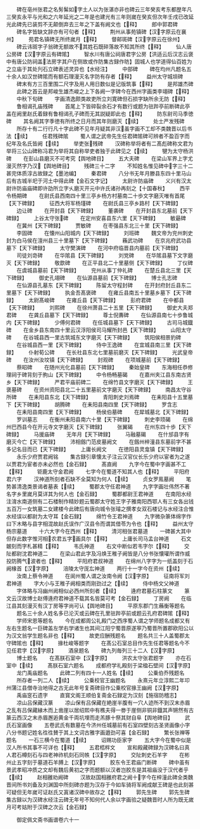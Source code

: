 <!-- { "loadSidebar": true } -->
　　碑在亳州张君之名髣髴如字土人以为张湛亦非也碑云三年癸亥考东都歴年凡三癸亥永平与光和之六年延光之二年是也建光有三年则嵗在癸亥但次年壬戌已改延光此碑先已装剪不无颠倒弃去三年之下盖有阙文也【释】
　　郎中郭君碑
　　碑名字皆缺文辞亦有可句者【释】
　　荆州从事苑镇碑【汉字原云在襄州】
　　苑君名镇碑无所终嵗月【释】
　　督邮斑碑【汉字原云在徐州】
　　碑云讳斑字子翁碑无额故不其姓石既碎落故不知其所终【释】
　　仙人唐公房碑【汉字原云有碑隂】
　　智水川有唐公祠唐君字公房【洪适云后汉志云褒中有唐公防祠盖法房字其户在侧故或作防集古録作昉】固城人也学道得仙百姓为之立庙于其处刋石立碑表述灵异也【水经注】
　　中部碑
　　碑在均州凡题名五十余人如汉世碑隂而有额石理漫灭名字防有存者【释】
　　益州太守城垻碑
　　碑末有方三百里围二尺字及用人用日数似是记版筑事【释】
　　是邦雄杰碑
　　此碑之首云是邦峻生雄杰峻之上下各阙一字碑今在西州字画类李翊碑【释】
　　中秋下旬碑
　　字画清逸颇类故吏所立刘寛碑但石损字缺所余无防【释】
　　鲁相谒孔庙残碑
　　首尾上下皆碎裂余石才有数行或题为驻跸亭前断碑此亭盖在阙里赵氏着録有鲁相谒孔子碑而无其説疑即此也【释】
　　防东尉司马季徳碑
　　其名阙其字季徳有所终之日月而其年则磨灭【续】
　　处士严发残碑
　　所存十有二行行凡十字此碑不见年月疑其非汉虽字画不工却不类魏晋以后书法【续】
　　任君残碑隂
　　蜀人谓之武帝先生任君碑隂碑可辨者不盈百字而纪年及名氏皆阙【续】
　　举吏张残碑
　　汉碑称举将者有二髙彪碑称文君为举将三公山碑称冯君为举将其自称举吏者独于此碑见之【续】
　　犍为太守杨洪碑
　　在彭山县磨灭不可考究【舆地碑目】
　　五大夫碑
　　在梁山军界上字尤漫灭然字乃汉【舆地碑目】
　　残碑三十二字
　　不知姓名惟见碑中字三十二甚完体质淳古故録之【墨池编】
　　秦君碑
　　八分书无年月滕县东四十里马山后有古城半圯于河土中得此碑【金石文字记】
　　太尉许防庙碑
　　义兴有汉太尉许防庙庙碑即许劭所立字乆磨灭开元中许氏诸孙再刻之【十国春秋】
　　西平令杨期碑
　　在尉氏县西南四十里三亭乡杨方村墓南二十歩文字磨灭唯有首尾【天下碑録】
　　征西大将军杨瑾碑
　　在尉氏县三亭乡路村【天下碑録】
　　边让碑
　　在开封县【天下碑録】
　　董袭碑
　　在开封县东北墓前【天下碑録】
　　上谷太守张碑
　　在定州安喜县东六里【天下碑録】
　　敏朂碑
　　在冀州【天下碑録】
　　贾敏碑
　　在枣强县东北三十里【天下碑録】
　　李固碑
　　在懐州山阳城内【天下碑録】
　　刘班碑
　　魏文帝为兖州刺史封为白马侯在澶州县三十里墓下【天下碑録】
　　蘓武功碑
　　在京兆府武功县墓下【天下碑録】
　　太守樊演碑
　　在河中府临晋县内墓前【天下碑録】
　　司徒刘竒碑
　　在华隂县【天下碑録】
　　刘党碑
　　在华隂县墓下文字磨灭【天下碑録】
　　敬歆碑
　　在正平县北二十里墓侧【天下碑録】
　　丁仪碑
　　在虞城县墓前【天下碑録】
　　兖州从事丁仲礼碑
　　在楚丘县北三里【天下碑録】
　　御史孔翊碑
　　在仙源县墓前【天下碑録】
　　博士孔志碑
　　在仙源县孔墓东【天下碑録】
　　陈留太守程封碑
　　在开封府封丘县东二里墓下【天下碑録】
　　执金吾髙褒碑
　　在雍丘县南五十里墓乡墓下【天下碑録】
　　太尉髙峻碑
　　在雍丘县【天下碑録】
　　彭府君碑
　　在中都县【天下碑録】
　　刘熙碑
　　在徐州萧县二十五里【天下碑録】
　　御史大夫郑君碑
　　在龚丘县墓下【天下碑録】
　　尊士倪夀碑
　　在仙源县南七十歩鲁城内【天下碑録】
　　少傅何君碑
　　在任城县墓下【天下碑録】
　　古司马城鐡碑
　　在金乡县东南四十里云汉浮阳侯司马耀所封邑【天下碑録】
　　山阳太守碑
　　在谷城县西一里古筑城东文字磨灭【天下碑録】
　　筑阳侯相景豹碑
　　在谷城县西一里【天下碑録】
　　侍中王逸碑
　　在宜城县南三里【天下碑録】
　　仆射荀公碑
　　在长社县东北七里墓前磨灭【天下碑録】
　　光武皇帝碑
　　在汝州汝坟镇【天下碑録】
　　封观碑
　　在项城墓前【天下碑録】
　　蔡昭碑
　　在随州光化县墓前【天下碑録】
　　秦始皇碑
　　东海相任恭修理祠于碑背刻于朐山【天下碑録】
　　中令杨畅墓碣
　　在嘉州夹江县东南古贤乡【天下碑録】
　　严君平庙前碑二
　　在绵竹县文字磨灭【天下碑録】
　　王褒墓碑
　　在资州资阳县北二十五里墓前文字磨灭【天下碑録】
　　南昌太守谷所碑
　　在耒阳县东北【天下碑録】
　　青阳刺史刘焉碑
　　在耒阳县十五里墓下【天下碑録】
　　胡腾碑
　　在耒阳县南四里【天下碑録】
　　罗含志
　　在耒阳县南四里【天下碑録】
　　杨侯伯墓碑
　　在犀城墓北【天下碑録】
　　罗训墓志
　　在衡州耒阳县南六十里【天下碑録】
　　刺史李顼碣
　　在绵州巴西县今在开元寺文字磨灭【天下碑録】
　　张翼碣
　　在州东四十歩【天下碑録】
　　马援庙碑
　　无年月【天下碑録】
　　马融墓碣
　　在什邡县字有磨灭今亡【天下碑録】
　　沛相劔门范皮墓阙文
　　在劔州梓潼县东墓前字不甚多记名目而已【天下碑録】
　　上庸长阙文
　　在徳阳县灵龛镇【天下碑録】
　　永乐少府贾君阙铭
　　集古録引章懐太子注云汉官仪长乐少府以宦者为之遂以贾君为宦者亦未必然也【金石録】
　　髙直阙
　　九字今在蜀中字画甚不工【释】
　　钜鹿太守金君阙
　　七字今在蜀道不知其人也【释】
　　平阳府君六字
　　汉神道所刻者石缺不全莫知为何人【续】
　　贞女罗鳯墓阙
　　笔势甚清逸类景谒者墓表【续】
　　蜀郡太守任君神道
　　九字字画壮伟然不著名字乡里嵗月莫详其为何人也【金石録】
　　蜀郡都尉王君神道
　　在南阳水经注淯水南道侧有二石楼制作精妙题云蜀郡太守姓王字子雅南阳西鄂人有三女各出钱五百万一女筑墓二女建楼今此碑后有唐向城令张璿之撰孝女双石楼记与水经注合惟水经误以都尉为太守耳【金石録】
　　绵竹令王君神道
　　九字微杂篆体绵字作曰下木略与县字相混故赵氏误作广汉县令而谓其借苓为令也【释】
　　益州太守杨宗墓道
　　十六大字今在西州【释】
　　清河相张君墓道
　　一碑甚大其中但存此数字惟河相农君五字画具尔【释】
　　上庸长司马孟台神道
　　石文皴刻而字札甚精【释】
　　韦氏神道
　　右文中断似若韦字尔【释】
　　交阯都尉沈君神道二
　　在梁山君此字及冯焕王稚子阙皆是八分书张懐瓘所谓作威投防腾气波者也【释】
　　平阳府君叔神道
　　在绵州八字字为一纸盖刻于石阙椽首【汉字原】
　　涪陵太守厐厷神道
　　两行十一字今在资州【续】
　　汝南上蔡令神道
　　在阆州蜀人谓之汝南令阙【汉字原】
　　征南将军刘君神道
　　字大小与王稚子阙相类而刚劲过之【续】
　　侍中杨文父神道
　　字体略与冯幽州阙相似必西州所刻者【续】
　　逄府君墓石柱篆文
　　篆文云汉故博士赵傅逄府君神道不载其名皆莫可考【金石録】
　　丁房阙
　　在临江县其刻漫灭有汉丁房等字尚可认【舆地碑目】
　　平原东郡门生蘓衡等题名
　　题名三十余人姓名多已沦灭或云碑在孔里驻跸亭前或题云孔府君碑隂【释】
　　学师宋恩等题名
　　今在成都周公礼殿门之西序蜀人谓之学师题名成都又有左右生题名一巨碑盖左学右学诸生也其间江阳宁蜀晋原遂寕乃蜀晋所置郡欧阳公以为汉文翁学生题名非也【释】
　　故吏应酬残题名
　　题名共三十人盖蜀郡太守碑隂也【释】
　　掾杜峻等题字
　　在髙公石室总目作先生任君等题名今不见任君字【汉字原】
　　酒泉题名
　　碑九列毎列三十二人【汉字原】
　　博士题名
　　在髙朕石室中【汉字原】
　　洪农太守张君题字
　　亦在石室中【续】
　　髙朕石室六题名
　　成都府学礼殿刻于梁楹石壁间【汉字原】
　　龙门禹庙题名
　　此碑二列有四十一人姓名【续】
　　公乗伯乔残题名
　　所存者一列二人【续】
　　公乗校官王幽题名
　　永熹元年立淳熙二年卭州蒲江县僧寺治地得之古无此年号复斋碑目作公乗校官掾王幽阙【汉字原】
　　禹庙窆石遗字
　　直寳文阁王顺伯复斋金石録定为汉刻【施宿防稽志】
　　凉山吕保藏汉篆
　　凉山保有吕保藏在絶崖半腹有一穴人迹所不到汉末赤眉之乱有吕保藏縁木而上凿崖以居绍熙中有樵夫得一劵于崖侧非铜非鐡其声锵然有古篆云西汉之末赤眉邂逅黄金千両坑埋而走羔豚十祭其财自阜【舆地碑目】
　　武氏石室画像
　　五卷武氏有数墓在今济州任城墓前有石室四壁刻古圣贤画像小字八分书题记姓名徃徃賛于其上文词古雅字画遒劲可喜【金石録】
　　繁长张禅等题名
　　一石三横今在蜀道【续】
　　诏赐功臣家字
　　五大字今在蜀中似是汉人所书其事不可详也【释】
　　五君桮柈文
　　宣和殿藏碑録为汉碑名曰真人君石樽刻石与四老神祚机刻石同帙【汉字原】
　　交阯刺史石羊字
　　在彬州止五字刻于墓道石羊膊上【汉字原】
　　胶东令王君庙门断碑
　　碑中虽有景武孝昭冲质之文却有魏后黄初之字而题额以汉者岂胶东是其祖庙没于汉代者乎【续】
　　赵相雝劝阙碑
　　汉故赵国相雝府君之阙十字今在梓潼此碑全类魏晋间所书刘备及刘渊国中所刻碑亦题为汉存于今如车骑将军阙成献王碑是也此刻甚可疑但无年嵗可证赵氏又寘诸汉碑中故存之【释】
　　郭先生碑
　　郭先生碑集古録以为汉碑水经注云碑无年号不知何代人余以字画验之疑魏晋时人所为既无嵗月可考姑附于汉碑之次云【金石録】







　　御定佩文斋书画谱卷六十一
